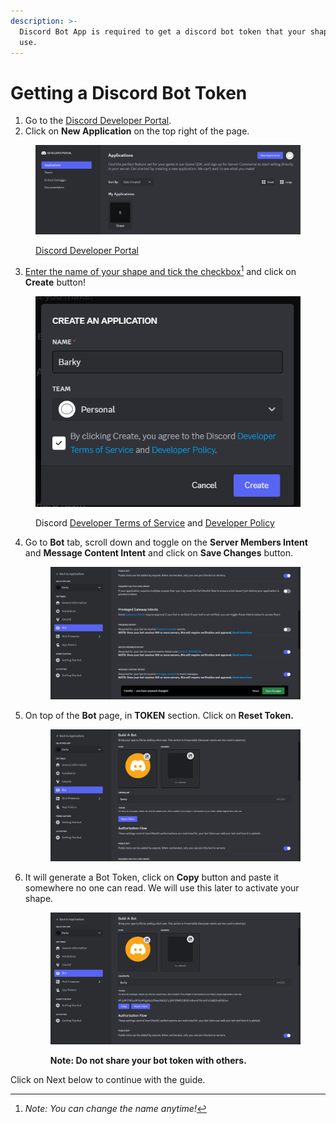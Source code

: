 ```yaml
---
description: >-
  Discord Bot App is required to get a discord bot token that your shape will
  use.
---
```


# Getting a Discord Bot Token

1. Go to the [Discord Developer Portal](https://discord.com/developers/applications).
2. Click on **New Application** on the top right of the page.

<figure><img src="../../.gitbook/assets/image (30).png" alt=""><figcaption><p><a href="https://discord.com/developers/applications">Discord Developer Portal</a></p></figcaption></figure>



3. [Enter the name of your shape and tick the checkbox](#user-content-fn-1)[^1] and click on **Create** button!

<figure><img src="../../.gitbook/assets/image (32).png" alt=""><figcaption><p>Discord <a href="https://discord.com/developers/docs/policies-and-agreements/terms-of-service">Developer Terms of Service</a> and <a href="https://discord.com/developers/docs/policies-and-agreements/developer-policy">Developer Policy</a></p></figcaption></figure>



4.  Go to **Bot** tab, scroll down and toggle on the **Server Members Intent** and **Message Content Intent** and click on **Save Changes** button.

    <figure><img src="../../.gitbook/assets/image (34).png" alt=""><figcaption></figcaption></figure>
5.  On top of the **Bot** page, in **TOKEN** section. Click on **Reset Token.**

    <figure><img src="../../.gitbook/assets/Screenshot 2024-03-24 101813.png" alt=""><figcaption></figcaption></figure>
6.  It will generate a Bot Token, click on **Copy** button and paste it somewhere no one can read. We will use this later to activate your shape.

    <figure><img src="../../.gitbook/assets/Screenshot 2024-03-24 102016.png" alt=""><figcaption><p><strong>Note: Do not share your bot token with others.</strong></p></figcaption></figure>



Click on Next below to continue with the guide.

[^1]: _Note: You can change the name anytime!_
